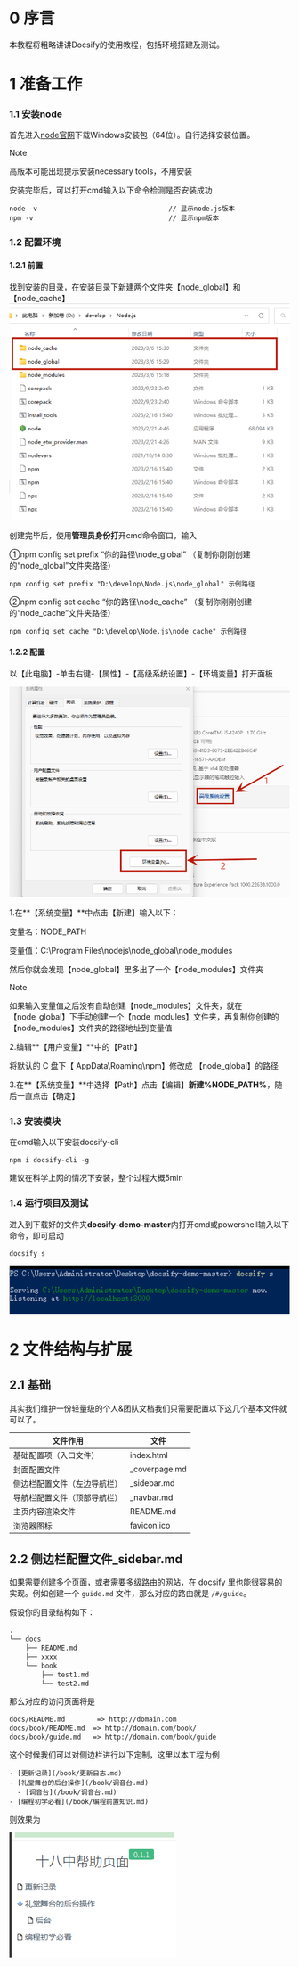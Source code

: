 # 0 序言

本教程将粗略讲讲Docsify的使用教程，包括环境搭建及测试。

# 1 准备工作

### 1.1 安装node

首先进入[node官网](https://nodejs.cn/download/)下载Windows安装包（64位）。自行选择安装位置。

> [!NOTE]
>
> 高版本可能出现提示安装necessary tools，不用安装

安装完毕后，可以打开cmd输入以下命令检测是否安装成功

```
node -v     							// 显示node.js版本
npm -v      							// 显示npm版本
```

### 1.2 配置环境

#### 1.2.1 前置

找到安装的目录，在安装目录下新建两个文件夹【node_global】和【node_cache】![配置1.1](..\img\docsify使用\配置1.1.png)

创建完毕后，使用**管理员身份打**开cmd命令窗口，输入

①npm config set prefix “你的路径\node_global” （复制你刚刚创建的“node_global”文件夹路径）

```
npm config set prefix "D:\develop\Node.js\node_global" 示例路径
```

 ②npm config set cache “你的路径\node_cache” （复制你刚刚创建的“node_cache”文件夹路径）

```
npm config set cache "D:\develop\Node.js\node_cache" 示例路径
```

#### 1.2.2 配置

以【此电脑】-单击右键-【属性】-【高级系统设置】-【环境变量】打开面板

![配置1.2](..\img\docsify使用\配置1.2.png)

1.在**【系统变量】**中点击【新建】输入以下：

变量名：NODE_PATH

变量值：C:\Program Files\nodejs\node_global\node_modules

然后你就会发现【node_global】里多出了一个【node_modules】文件夹

> [!Note]
>
> 如果输入变量值之后没有自动创建【node_modules】文件夹，就在【node_global】下手动创建一个【node_modules】文件夹，再复制你创建的【node_modules】文件夹的路径地址到变量值

2.编辑**【用户变量】**中的【Path】

将默认的 C 盘下【 AppData\Roaming\npm】修改成 【node_global】的路径

3.在**【系统变量】**中选择【Path】点击【编辑】**新建%NODE_PATH%**，随后一直点击【确定】

### 1.3 安装模块

在cmd输入以下安装docsify-cli

```
npm i docsify-cli -g
```

建议在科学上网的情况下安装，整个过程大概5min

### 1.4 运行项目及测试

进入到下载好的文件夹**docsify-demo-master**内打开cmd或powershell输入以下命令，即可启动

```
docsify s
```

![QQ截图20240421142022](..\img\docsify使用\QQ截图20240421142022.png)

# 2 文件结构与扩展

## 2.1 基础

其实我们维护一份轻量级的个人&团队文档我们只需要配置以下这几个基本文件就可以了。

| 文件作用                     | 文件          |
| ---------------------------- | ------------- |
| 基础配置项（入口文件）       | index.html    |
| 封面配置文件                 | _coverpage.md |
| 侧边栏配置文件（左边导航栏） | _sidebar.md   |
| 导航栏配置文件（顶部导航栏） | _navbar.md    |
| 主页内容渲染文件             | README.md     |
| 浏览器图标                   | favicon.ico   |

## 2.2 侧边栏配置文件_sidebar.md

如果需要创建多个页面，或者需要多级路由的网站，在 docsify 里也能很容易的实现。例如创建一个 `guide.md` 文件，那么对应的路由就是 `/#/guide`。

假设你的目录结构如下：

```
.
└── docs
    ├── README.md
    ├── xxxx
    └── book
        ├── test1.md
        └── test2.md
```

那么对应的访问页面将是

```
docs/README.md        => http://domain.com
docs/book/README.md  => http://domain.com/book/
docs/book/guide.md   => http://domain.com/book/guide
```

这个时候我们可以对侧边栏进行以下定制，这里以本工程为例

```
- [更新记录](/book/更新日志.md)
- [礼堂舞台的后台操作](/book/调音台.md)
  - [调音台](/book/调音台.md)
- [编程初学必看](/book/编程前置知识.md)
```

则效果为

![侧栏1.1](..\img\docsify使用\侧栏1.1.png)
